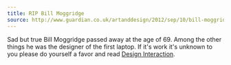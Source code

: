 ```yaml
---
title: RIP Bill Moggridge
source: http://www.guardian.co.uk/artanddesign/2012/sep/10/bill-moggridge-british-designer-laptop?newsfeed=true
---
```


Sad but true Bill Moggridge passed away at the age of 69.
Among the other things he was the designer of the first laptop. If it's work it's unknown to you please do yourself a favor and read  [Design Interaction](http://www.amazon.com/Designing-Interactions-Bill-Moggridge/dp/0262134748/ref=sr_1_1?ie=UTF8&qid=1347287007&sr=8-1&keywords=bill+moggridge).